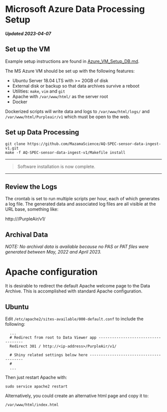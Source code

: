 # Microsoft Azure Data Processing Setup

**_Updated 2023-04-07_**

## Set up the VM

Example setup instructions are found in [Azure_VM_Setup_DB.md](Azure_VM_Setup_DP.md).

The MS Azure VM should be set up with the following features:

- Ubuntu Server 18.04 LTS with >= 20GB of disk
- External disk or backup so that data archives survive a reboot
- Utilities: `make`, `vim` and `git`
- Apache with `/var/www/html/` as the server root
- Docker

Dockerized scripts will write data and logs to `/var/www/html/logs/` and
`/var/www/html/Purpleair/v1` which must be open to the web.

## Set up Data Processing

```
git clone https://github.com/MazamaScience/AQ-SPEC-sensor-data-ingest-v1.git
make -f AQ-SPEC-sensor-data-ingest-v1/Makefile install
```

---

> Software installation is now complete.

---

## Review the Logs

The crontab is set to run multiple scripts per hour, each of which generates
a log file. The generated data and associated log files are all visible at the
URL base, something like:

http://<ip-address>/PurpleAir/v1/

## Archival Data

_NOTE: No archival data is available because no PAS or PAT files were generated
between May, 2022 and April 2023._

# Apache configuration

It is desirable to redirect the default Apache welcome page to the Data Archive.
This is accomplished with standard Apache configuration.

## Ubuntu

Edit `/etc/apache2/sites-available/000-default.conf` to include the following:

```
  ...
  # Redirect from root to Data Viewer app ------------------------------------
  Redirect 301 / http://<ip-address>/PurpleAir/v1/

  # Shiny related settings below here ----------------------------------------
  #
  ...
```

Then just restart Apache with:

```
sudo service apache2 restart
```

Alternatively, you could create an alternative html page and copy it to:

```
/var/www/html/index.html
```
